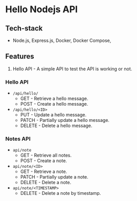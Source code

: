 # Hello Nodejs API

## Tech-stack

- Node.js, Express.js, Docker, Docker Compose,

## Features

1. Hello API - A simple API to test the API is working or not.

### Hello API

- `/api/hello/`
  - GET - Retrieve a hello message.
  - POST - Create a hello message.
- `/api/hello/<ID>`
  - PUT - Update a hello message.
  - PATCH - Partially update a hello message.
  - DELETE - Delete a hello message.

### Notes API

- `api/note`
  - GET - Retrieve all notes.
  - POST - Create a note.
- `api/note/<ID>`
  - GET - Retrieve a note.
  - PATCH - Partially update a note.
  - DELETE - Delete a note.
- `api/note/<TIMESTAMP>`
  - DELETE - Delete a note by timestamp.
